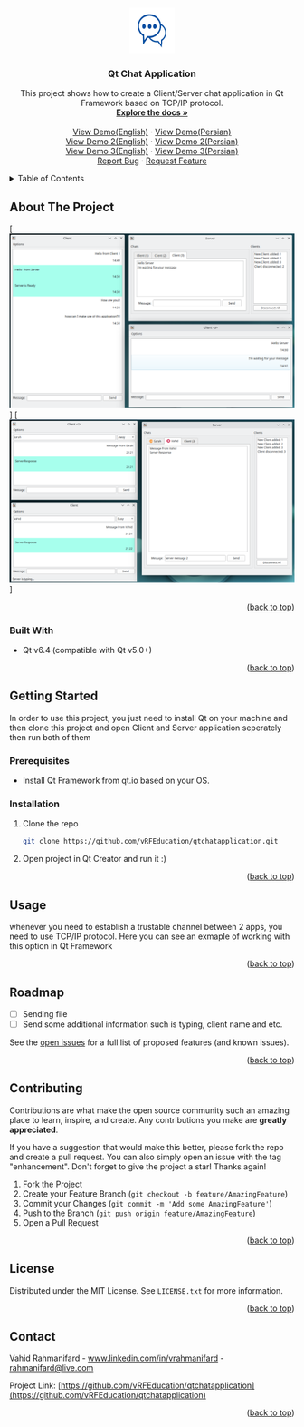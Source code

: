 <a name="readme-top"></a>

<!-- PROJECT LOGO -->
<br />
<div align="center">
  <a href="https://github.com/vRFEducation/qtchatapplication">
    <img src="images/logo.png" alt="Logo" width="80" height="80">
  </a>

<h3 align="center">Qt Chat Application</h3>

  <p align="center">
    This project shows how to create a Client/Server chat application in Qt Framework based on TCP/IP protocol.
    <br />
    <a href="https://github.com/vRFEducation/qtchatapplication"><strong>Explore the docs »</strong></a>
    <br />
    <br />
    <a href="https://youtu.be/3D3NLLFp8kk">View Demo(English)</a>
    ·
    <a href="https://youtu.be/ShrOaILQaWM">View Demo(Persian)</a>
    <br>
    <a href="https://youtu.be/kpyGQIuZBQE">View Demo 2(English)</a>
    ·
    <a href="https://youtu.be/tTLhiws0vGA">View Demo 2(Persian)</a>
    <br>
    <a href="https://youtu.be/xSUB0Q_SZS0">View Demo 3(English)</a>
    ·
    <a href="https://youtu.be/5qflW93cPSg">View Demo 3(Persian)</a>
    <br>
    <a href="https://github.com/vRFEducation/qtchatapplication/issues">Report Bug</a>
    ·
    <a href="https://github.com/vRFEducation/qtchatapplication/issues">Request Feature</a>
  </p>
</div>



<!-- TABLE OF CONTENTS -->
<details>
  <summary>Table of Contents</summary>
  <ol>
    <li>
      <a href="#about-the-project">About The Project</a>
      <ul>
        <li><a href="#built-with">Built With</a></li>
      </ul>
    </li>
    <li>
      <a href="#getting-started">Getting Started</a>
      <ul>
        <li><a href="#prerequisites">Prerequisites</a></li>
        <li><a href="#installation">Installation</a></li>
      </ul>
    </li>
    <li><a href="#usage">Usage</a></li>
    <li><a href="#roadmap">Roadmap</a></li>
    <li><a href="#contributing">Contributing</a></li>
    <li><a href="#license">License</a></li>
    <li><a href="#contact">Contact</a></li>
    <li><a href="#acknowledgments">Acknowledgments</a></li>
  </ol>
</details>



<!-- ABOUT THE PROJECT -->
## About The Project

[![Product Name Screen Shot][product-screenshot]]
[![Product Name Screen Shot][product-screenshot2]]



<p align="right">(<a href="#readme-top">back to top</a>)</p>



### Built With

* Qt v6.4 (compatible with Qt v5.0+)

<p align="right">(<a href="#readme-top">back to top</a>)</p>



<!-- GETTING STARTED -->
## Getting Started

In order to use this project, you just need to install Qt on your machine and then clone this project and open Client and Server application seperately then run both of them

### Prerequisites
  - Install Qt Framework from qt.io based on your OS.


### Installation

1. Clone the repo
   ```sh
   git clone https://github.com/vRFEducation/qtchatapplication.git
   ```
2. Open project in Qt Creator and run it :)
<p align="right">(<a href="#readme-top">back to top</a>)</p>



<!-- USAGE EXAMPLES -->
## Usage

whenever you need to establish a trustable channel between 2 apps, you need to use TCP/IP protocol. 
Here you can see an exmaple of working with this option in Qt Framework


<p align="right">(<a href="#readme-top">back to top</a>)</p>



<!-- ROADMAP -->
## Roadmap

- [ ] Sending file
- [ ] Send some additional information such is typing, client name and etc.

See the [open issues](https://github.com/vRFEducation/qtchatapplication/issues) for a full list of proposed features (and known issues).

<p align="right">(<a href="#readme-top">back to top</a>)</p>



<!-- CONTRIBUTING -->
## Contributing

Contributions are what make the open source community such an amazing place to learn, inspire, and create. Any contributions you make are **greatly appreciated**.

If you have a suggestion that would make this better, please fork the repo and create a pull request. You can also simply open an issue with the tag "enhancement".
Don't forget to give the project a star! Thanks again!

1. Fork the Project
2. Create your Feature Branch (`git checkout -b feature/AmazingFeature`)
3. Commit your Changes (`git commit -m 'Add some AmazingFeature'`)
4. Push to the Branch (`git push origin feature/AmazingFeature`)
5. Open a Pull Request

<p align="right">(<a href="#readme-top">back to top</a>)</p>



<!-- LICENSE -->
## License

Distributed under the MIT License. See `LICENSE.txt` for more information.

<p align="right">(<a href="#readme-top">back to top</a>)</p>



<!-- CONTACT -->
## Contact

Vahid Rahmanifard - www.linkedin.com/in/vrahmanifard - rahmanifard@live.com

Project Link: [https://github.com/vRFEducation/qtchatapplication](https://github.com/vRFEducation/qtchatapplication)

<p align="right">(<a href="#readme-top">back to top</a>)</p>



<!-- MARKDOWN LINKS & IMAGES -->
<!-- https://www.markdownguide.org/basic-syntax/#reference-style-links -->
[contributors-shield]: https://img.shields.io/github/contributors/github_username/repo_name.svg?style=for-the-badge
[contributors-url]: https://github.com/vRFEducation/qtchatapplication/graphs/contributors
[forks-shield]: https://img.shields.io/github/forks/github_username/repo_name.svg?style=for-the-badge
[forks-url]: https://github.com/vRFEducation/qtchatapplication/network/members
[stars-shield]: https://img.shields.io/github/stars/github_username/repo_name.svg?style=for-the-badge
[stars-url]: https://github.com/vRFEducation/qtchatapplication/stargazers
[issues-shield]: https://img.shields.io/github/issues/github_username/repo_name.svg?style=for-the-badge
[issues-url]: https://github.com/vRFEducation/qtchatapplication/issues
[license-shield]: https://img.shields.io/github/license/github_username/repo_name.svg?style=for-the-badge
[license-url]: https://github.com/vRFEducation/qtchatapplication/blob/master/LICENSE.txt
[linkedin-shield]: https://img.shields.io/badge/-LinkedIn-black.svg?style=for-the-badge&logo=linkedin&colorB=555
[linkedin-url]: https://linkedin.com/in/linkedin_username
[product-screenshot]: images/screenshot.png
[product-screenshot2]: images/screenshot2.png
[Next.js]: https://img.shields.io/badge/next.js-000000?style=for-the-badge&logo=nextdotjs&logoColor=white
[Next-url]: https://nextjs.org/
[React.js]: https://img.shields.io/badge/React-20232A?style=for-the-badge&logo=react&logoColor=61DAFB
[React-url]: https://reactjs.org/
[Vue.js]: https://img.shields.io/badge/Vue.js-35495E?style=for-the-badge&logo=vuedotjs&logoColor=4FC08D
[Vue-url]: https://vuejs.org/
[Angular.io]: https://img.shields.io/badge/Angular-DD0031?style=for-the-badge&logo=angular&logoColor=white
[Angular-url]: https://angular.io/
[Svelte.dev]: https://img.shields.io/badge/Svelte-4A4A55?style=for-the-badge&logo=svelte&logoColor=FF3E00
[Svelte-url]: https://svelte.dev/
[Laravel.com]: https://img.shields.io/badge/Laravel-FF2D20?style=for-the-badge&logo=laravel&logoColor=white
[Laravel-url]: https://laravel.com
[Bootstrap.com]: https://img.shields.io/badge/Bootstrap-563D7C?style=for-the-badge&logo=bootstrap&logoColor=white
[Bootstrap-url]: https://getbootstrap.com
[JQuery.com]: https://img.shields.io/badge/jQuery-0769AD?style=for-the-badge&logo=jquery&logoColor=white
[JQuery-url]: https://jquery.com 
